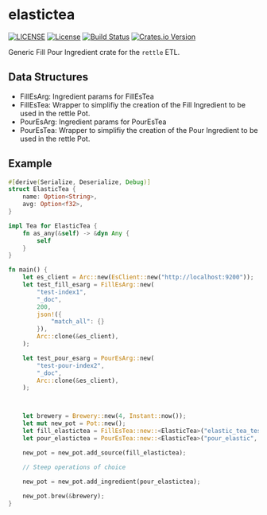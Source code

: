 # elastictea

[![LICENSE](https://img.shields.io/badge/license-MIT-blue.svg)](LICENSE)
[![License](https://img.shields.io/badge/License-Apache%202.0-blue.svg)](https://opensource.org/licenses/Apache-2.0)
[![Build Status](https://travis-ci.com/slaterb1/elastictea.svg?branch=master)](https://travis-ci.com/slaterb1/elastictea)
[![Crates.io Version](https://img.shields.io/crates/v/elastictea.svg)](https://crates.io/crates/elastictea)

Generic Fill Pour Ingredient crate for the `rettle` ETL.

## Data Structures
- FillEsArg: Ingredient params for FillEsTea
- FillEsTea: Wrapper to simplifiy the creation of the Fill Ingredient to be used in the rettle Pot.
- PourEsArg: Ingredient params for PourEsTea
- PourEsTea: Wrapper to simplifiy the creation of the Pour Ingredient to be used in the rettle Pot.

## Example
```rust
#[derive(Serialize, Deserialize, Debug)]
struct ElasticTea {
    name: Option<String>,
    avg: Option<f32>,
}

impl Tea for ElasticTea {
    fn as_any(&self) -> &dyn Any {
        self
    }
}

fn main() {
    let es_client = Arc::new(EsClient::new("http://localhost:9200"));
    let test_fill_esarg = FillEsArg::new(
        "test-index1",
        "_doc",
        200,
        json!({
            "match_all": {}
        }),
        Arc::clone(&es_client),
    );

    let test_pour_esarg = PourEsArg::new(
        "test-pour-index2",
        "_doc",
        Arc::clone(&es_client),
    );



    let brewery = Brewery::new(4, Instant::now());
    let mut new_pot = Pot::new();
    let fill_elastictea = FillEsTea::new::<ElasticTea>("elastic_tea_test", "test_index", test_fill_esarg);
    let pour_elastictea = PourEsTea::new::<ElasticTea>("pour_elastic", test_pour_esarg);

    new_pot = new_pot.add_source(fill_elastictea);

    // Steep operations of choice
    
    new_pot = new_pot.add_ingredient(pour_elastictea);

    new_pot.brew(&brewery);
}
```
